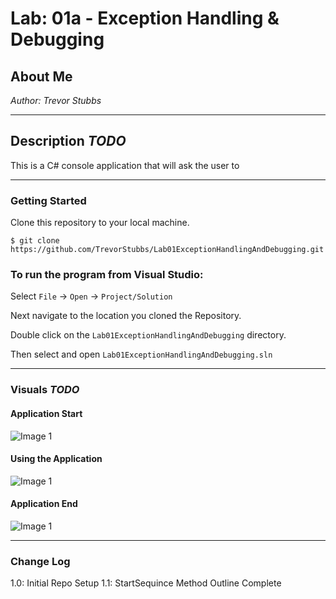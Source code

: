 # Lab: 01a - Exception Handling & Debugging

## About Me

*Author: Trevor Stubbs*

----

## Description *TODO*
This is a C# console application that will ask the user to 

---

### Getting Started
Clone this repository to your local machine.

```
$ git clone https://github.com/TrevorStubbs/Lab01ExceptionHandlingAndDebugging.git
```

### To run the program from Visual Studio:
Select ```File``` -> ```Open``` -> ```Project/Solution```

Next navigate to the location you cloned the Repository.

Double click on the ```Lab01ExceptionHandlingAndDebugging``` directory.

Then select and open ```Lab01ExceptionHandlingAndDebugging.sln```

---

### Visuals *TODO*
#### Application Start
![Image 1](https://via.placeholder.com/750x500)
#### Using the Application
![Image 1](https://via.placeholder.com/750x500)
#### Application End
![Image 1](https://via.placeholder.com/750x500)

---

### Change Log
1.0: Initial Repo Setup
1.1: StartSequince Method Outline Complete

